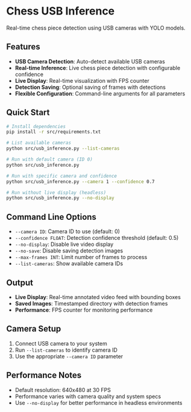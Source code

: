 # Chess USB Inference

Real-time chess piece detection using USB cameras with YOLO models.

## Features

- **USB Camera Detection**: Auto-detect available USB cameras
- **Real-time Inference**: Live chess piece detection with configurable confidence
- **Live Display**: Real-time visualization with FPS counter
- **Detection Saving**: Optional saving of frames with detections
- **Flexible Configuration**: Command-line arguments for all parameters

## Quick Start

```bash
# Install dependencies
pip install -r src/requirements.txt

# List available cameras
python src/usb_inference.py --list-cameras

# Run with default camera (ID 0)
python src/usb_inference.py

# Run with specific camera and confidence
python src/usb_inference.py --camera 1 --confidence 0.7

# Run without live display (headless)
python src/usb_inference.py --no-display
```

## Command Line Options

- `--camera ID`: Camera ID to use (default: 0)
- `--confidence FLOAT`: Detection confidence threshold (default: 0.5)
- `--no-display`: Disable live video display
- `--no-save`: Disable saving detection images
- `--max-frames INT`: Limit number of frames to process
- `--list-cameras`: Show available camera IDs

## Output

- **Live Display**: Real-time annotated video feed with bounding boxes
- **Saved Images**: Timestamped directory with detection frames
- **Performance**: FPS counter for monitoring performance

## Camera Setup

1. Connect USB camera to your system
2. Run `--list-cameras` to identify camera ID
3. Use the appropriate `--camera ID` parameter

## Performance Notes

- Default resolution: 640x480 at 30 FPS
- Performance varies with camera quality and system specs
- Use `--no-display` for better performance in headless environments
